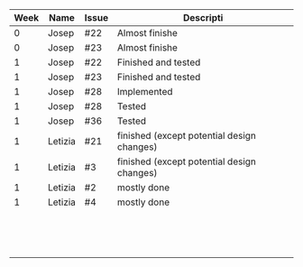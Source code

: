 
| Week  |  Name  |Issue |  Descripti         |   
|---    |---     |---   |---                 |
|   0   | Josep  | #22  | Almost finishe     |
|   0   | Josep  | #23  | Almost finishe     |
|   1   | Josep  | #22  | Finished and tested|
|   1   | Josep  | #23  | Finished and tested|
|   1   |  Josep | #28  | Implemented        |
|   1   |  Josep | #28  | Tested             | 
|   1   |  Josep | #36  | Tested             |
|   1   |Letizia | #21  | finished (except potential design changes)|
|   1   |Letizia | #3   | finished (except potential design changes)|
|   1   |Letizia | #2   | mostly done        |
|   1   |Letizia | #4   | mostly done        |
|       |        |      |                    |
|       |        |      |                    |
|       |        |      |                    |
|       |        |      |                    |
|       |        |      |                    |
|       |        |      |                    |
|       |        |      |                    |
|       |        |      |                    |
|       |        |      |                    |
|       |        |      |                    |
|       |        |      |                    |
|       |        |      |                    |
|       |        |      |                    |
|       |        |      |                    |

